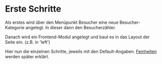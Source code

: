 # Erste Schritte

Als erstes wird über den Menüpunkt Besucher eine neue Besucher-Kategorie angelegt.
In dieser dann den Besucherzähler.

Danach wird ein Frontend-Modul angelegt und baut es in das Layout der Seite ein.
(z.B. in 'left')

Hier nun die einzelnen Schritte, jeweils mit den Default-Angaben. [Feinheiten][1]
werden später erklärt.

[1]: ../05-feinheiten/README.md
